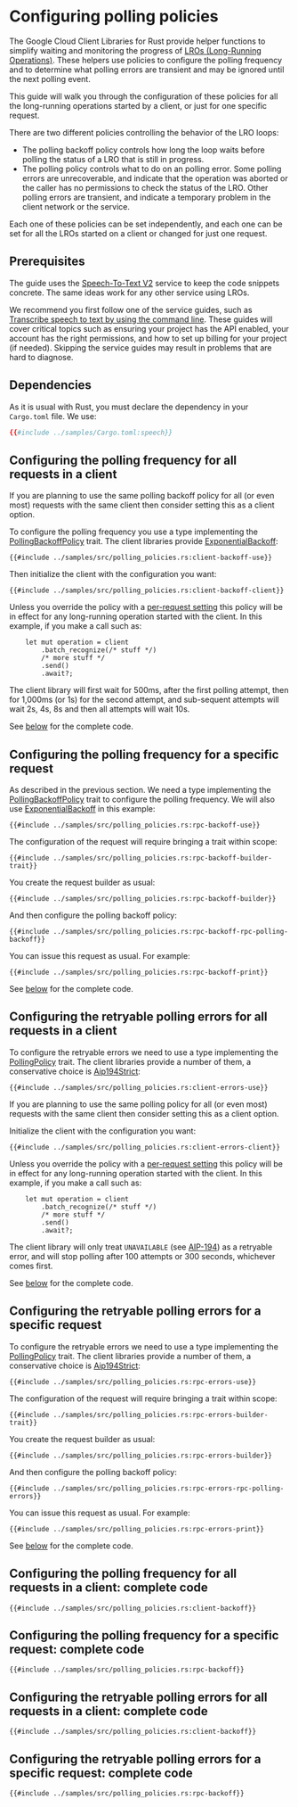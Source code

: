 <!-- 
Copyright 2025 Google LLC

Licensed under the Apache License, Version 2.0 (the "License");
you may not use this file except in compliance with the License.
You may obtain a copy of the License at

    https://www.apache.org/licenses/LICENSE-2.0

Unless required by applicable law or agreed to in writing, software
distributed under the License is distributed on an "AS IS" BASIS,
WITHOUT WARRANTIES OR CONDITIONS OF ANY KIND, either express or implied.
See the License for the specific language governing permissions and
limitations under the License.
-->

# Configuring polling policies

The Google Cloud Client Libraries for Rust provide helper functions to simplify
waiting and monitoring the progress of
[LROs (Long-Running Operations)](working_with_long_running_operations.md).
These helpers use policies to configure the polling frequency and to determine
what polling errors are transient and may be ignored until the next polling
event.

This guide will walk you through the configuration of these policies for all the
long-running operations started by a client, or just for one specific request.

There are two different policies controlling the behavior of the LRO loops:

- The polling backoff policy controls how long the loop waits before polling
  the status of a LRO that is still in progress.
- The polling policy controls what to do on an polling error. Some polling
  errors are unrecoverable, and indicate that the operation was aborted or the
  caller has no permissions to check the status of the LRO. Other polling errors
  are transient, and indicate a temporary problem in the client network or the
  service.

Each one of these policies can be set independently, and each one can be set for
all the LROs started on a client or changed for just one request.

## Prerequisites

The guide uses the [Speech-To-Text V2] service to keep the code snippets
concrete. The same ideas work for any other service using LROs.

We recommend you first follow one of the service guides, such as
[Transcribe speech to text by using the command line]. These guides will cover
critical topics such as ensuring your project has the API enabled, your account
has the right permissions, and how to set up billing for your project (if
needed). Skipping the service guides may result in problems that are hard to
diagnose.

## Dependencies

As it is usual with Rust, you must declare the dependency in your
`Cargo.toml` file. We use:

```toml
{{#include ../samples/Cargo.toml:speech}}
```

## Configuring the polling frequency for all requests in a client

If you are planning to use the same polling backoff policy for all (or even
most) requests with the same client then consider setting this as a client
option.

To configure the polling frequency you use a type implementing the
[PollingBackoffPolicy] trait. The client libraries provide [ExponentialBackoff]:

```rust,ignore
{{#include ../samples/src/polling_policies.rs:client-backoff-use}}
```

Then initialize the client with the configuration you want:

```rust,ignore
{{#include ../samples/src/polling_policies.rs:client-backoff-client}}
```

Unless you override the policy with a [per-request setting] this policy will be
in effect for any long-running operation started with the client. In this
example, if you make a call such as:

```rust,ignore
    let mut operation = client
        .batch_recognize(/* stuff */)
        /* more stuff */
        .send()
        .await?;
```

The client library will first wait for 500ms, after the first polling attempt,
then for 1,000ms (or 1s) for the second attempt, and sub-sequent attempts will
wait 2s, 4s, 8s and then all attempts will wait 10s.

See [below](#configuring-the-polling-frequency-for-all-requests-in-a-client-complete-code) for the complete code.

## Configuring the polling frequency for a specific request

As described in the previous section. We need a type implementing the
[PollingBackoffPolicy] trait to configure the polling frequency. We will also
use [ExponentialBackoff] in this example:

```rust,ignore
{{#include ../samples/src/polling_policies.rs:rpc-backoff-use}}
```

The configuration of the request will require bringing a trait within scope:

```rust,ignore
{{#include ../samples/src/polling_policies.rs:rpc-backoff-builder-trait}}
```

You create the request builder as usual:

```rust,ignore
{{#include ../samples/src/polling_policies.rs:rpc-backoff-builder}}
```

And then configure the polling backoff policy:

```rust,ignore
{{#include ../samples/src/polling_policies.rs:rpc-backoff-rpc-polling-backoff}}
```

You can issue this request as usual. For example:

```rust,ignore
{{#include ../samples/src/polling_policies.rs:rpc-backoff-print}}
```

See [below](#configuring-the-polling-frequency-for-a-specific-request-complete-code) for the complete code.

## Configuring the retryable polling errors for all requests in a client

To configure the retryable errors we need to use a type implementing the
[PollingPolicy] trait. The client libraries provide a number of them, a
conservative choice is [Aip194Strict]:

```rust,ignore
{{#include ../samples/src/polling_policies.rs:client-errors-use}}
```

If you are planning to use the same polling policy for all (or even most)
requests with the same client then consider setting this as a client option.

Initialize the client with the configuration you want:

```rust,ignore
{{#include ../samples/src/polling_policies.rs:client-errors-client}}
```

Unless you override the policy with a [per-request setting] this policy will be
in effect for any long-running operation started with the client. In this
example, if you make a call such as:

```rust,ignore
    let mut operation = client
        .batch_recognize(/* stuff */)
        /* more stuff */
        .send()
        .await?;
```

The client library will only treat `UNAVAILABLE` (see [AIP-194]) as a retryable
error, and will stop polling after 100 attempts or 300 seconds, whichever comes
first.

See [below](#configuring-the-retryable-polling-errors-for-all-requests-in-a-client-complete-code) for the complete code.

## Configuring the retryable polling errors for a specific request

To configure the retryable errors we need to use a type implementing the
[PollingPolicy] trait. The client libraries provide a number of them, a
conservative choice is [Aip194Strict]:

```rust,ignore
{{#include ../samples/src/polling_policies.rs:rpc-errors-use}}
```

The configuration of the request will require bringing a trait within scope:

```rust,ignore
{{#include ../samples/src/polling_policies.rs:rpc-errors-builder-trait}}
```

You create the request builder as usual:

```rust,ignore
{{#include ../samples/src/polling_policies.rs:rpc-errors-builder}}
```

And then configure the polling backoff policy:

```rust,ignore
{{#include ../samples/src/polling_policies.rs:rpc-errors-rpc-polling-errors}}
```

You can issue this request as usual. For example:

```rust,ignore
{{#include ../samples/src/polling_policies.rs:rpc-errors-print}}
```

See [below](#configuring-the-retryable-polling-errors-for-a-specific-request-complete-code) for the complete code.

## Configuring the polling frequency for all requests in a client: complete code

```rust,ignore
{{#include ../samples/src/polling_policies.rs:client-backoff}}
```

## Configuring the polling frequency for a specific request: complete code

```rust,ignore
{{#include ../samples/src/polling_policies.rs:rpc-backoff}}
```

## Configuring the retryable polling errors for all requests in a client: complete code

```rust,ignore
{{#include ../samples/src/polling_policies.rs:client-backoff}}
```

## Configuring the retryable polling errors for a specific request: complete code

```rust,ignore
{{#include ../samples/src/polling_policies.rs:rpc-backoff}}
```

[aip-194]: https://google.aip.dev/194
[aip194strict]: https://docs.rs/gcp-sdk-gax/latest/gcp_sdk_gax/polling_policy/struct.Aip194Strict.html
[exponentialbackoff]: https://docs.rs/gcp-sdk-gax/latest/gcp_sdk_gax/exponential_backoff/struct.ExponentialBackoff.html
[per-request setting]: #configuring-the-polling-frequency-for-a-specific-request
[pollingbackoffpolicy]: https://docs.rs/gcp-sdk-gax/latest/gcp_sdk_gax/polling_backoff_policy/trait.PollingBackoffPolicy.html
[pollingpolicy]: https://docs.rs/gcp-sdk-gax/latest/gcp_sdk_gax/polling_policy/trait.PollingPolicy.html
[speech-to-text v2]: https://cloud.google.com/speech-to-text/v2
[transcribe speech to text by using the command line]: https://cloud.google.com/speech-to-text/v2/docs/transcribe-api
